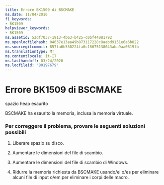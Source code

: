 ```yaml
---
title: Errore BK1509 di BSCMAKE
ms.date: 11/04/2016
f1_keywords:
- BK1509
helpviewer_keywords:
- BK1509
ms.assetid: 53df7037-1913-4b63-b425-c0bf44081792
ms.openlocfilehash: 04637e13aa49b873117228c8aabd9151e6a6b822
ms.sourcegitcommit: 857fa6b530224fa6c18675138043aba9aa0619fb
ms.translationtype: MT
ms.contentlocale: it-IT
ms.lasthandoff: 03/24/2020
ms.locfileid: "80197679"
---
```

# <a name="bscmake-error-bk1509"></a>Errore BK1509 di BSCMAKE

spazio heap esaurito

BSCMAKE ha esaurito la memoria, inclusa la memoria virtuale.

### <a name="to-fix-by-using-the-following-possible-solutions"></a>Per correggere il problema, provare le seguenti soluzioni possibili

1. Liberare spazio su disco.

1. Aumentare le dimensioni del file di scambio.

1. Aumentare le dimensioni del file di scambio di Windows.

1. Ridurre la memoria richiesta da BSCMAKE usando/ei o/es per eliminare alcuni file di input o/em per eliminare i corpi delle macro.
